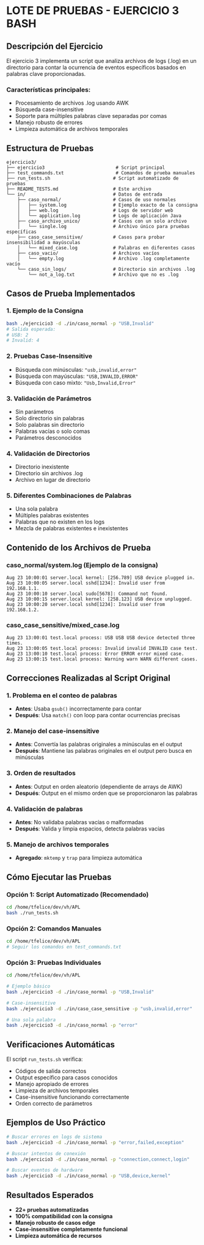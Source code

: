 # LOTE DE PRUEBAS - EJERCICIO 3 BASH

## Descripción del Ejercicio

El ejercicio 3 implementa un script que analiza archivos de logs (.log) en un directorio para contar la ocurrencia de eventos específicos basados en palabras clave proporcionadas.

### Características principales:
- Procesamiento de archivos .log usando AWK
- Búsqueda case-insensitive
- Soporte para múltiples palabras clave separadas por comas
- Manejo robusto de errores
- Limpieza automática de archivos temporales

## Estructura de Pruebas

```
ejercicio3/
├── ejercicio3                          # Script principal
├── test_commands.txt                   # Comandos de prueba manuales
├── run_tests.sh                       # Script automatizado de pruebas
├── README_TESTS.md                    # Este archivo
└── in/                                # Datos de entrada
    ├── caso_normal/                   # Casos de uso normales
    │   ├── system.log                 # Ejemplo exacto de la consigna
    │   ├── web.log                    # Logs de servidor web
    │   └── application.log            # Logs de aplicación Java
    ├── caso_archivo_unico/            # Casos con un solo archivo
    │   └── single.log                 # Archivo único para pruebas específicas
    ├── caso_case_sensitive/           # Casos para probar insensibilidad a mayúsculas
    │   └── mixed_case.log             # Palabras en diferentes casos
    ├── caso_vacio/                    # Archivos vacíos
    │   └── empty.log                  # Archivo .log completamente vacío
    └── caso_sin_logs/                 # Directorio sin archivos .log
        └── not_a_log.txt              # Archivo que no es .log
```

## Casos de Prueba Implementados

### 1. Ejemplo de la Consigna
```bash
bash ./ejercicio3 -d ./in/caso_normal -p "USB,Invalid"
# Salida esperada:
# USB: 2
# Invalid: 4
```

### 2. Pruebas Case-Insensitive
- Búsqueda con minúsculas: `"usb,invalid,error"`
- Búsqueda con mayúsculas: `"USB,INVALID,ERROR"`
- Búsqueda con caso mixto: `"Usb,Invalid,Error"`

### 3. Validación de Parámetros
- Sin parámetros
- Solo directorio sin palabras
- Solo palabras sin directorio
- Palabras vacías o solo comas
- Parámetros desconocidos

### 4. Validación de Directorios
- Directorio inexistente
- Directorio sin archivos .log
- Archivo en lugar de directorio

### 5. Diferentes Combinaciones de Palabras
- Una sola palabra
- Múltiples palabras existentes
- Palabras que no existen en los logs
- Mezcla de palabras existentes e inexistentes

## Contenido de los Archivos de Prueba

### caso_normal/system.log (Ejemplo de la consigna)
```
Aug 23 10:00:01 server.local kernel: [256.789] USB device plugged in.
Aug 23 10:00:05 server.local sshd[1234]: Invalid user from 192.168.1.1.
Aug 23 10:00:10 server.local sudo[5678]: Command not found.
Aug 23 10:00:15 server.local kernel: [258.123] USB device unplugged.
Aug 23 10:00:20 server.local sshd[1234]: Invalid user from 192.168.1.2.
```

### caso_case_sensitive/mixed_case.log
```
Aug 23 13:00:01 test.local process: USB USB USB device detected three times.
Aug 23 13:00:05 test.local process: Invalid invalid INVALID case test.
Aug 23 13:00:10 test.local process: Error ERROR error mixed case.
Aug 23 13:00:15 test.local process: Warning warn WARN different cases.
```

## Correcciones Realizadas al Script Original

### 1. **Problema en el conteo de palabras**
- **Antes**: Usaba `gsub()` incorrectamente para contar
- **Después**: Usa `match()` con loop para contar ocurrencias precisas

### 2. **Manejo del case-insensitive**
- **Antes**: Convertía las palabras originales a minúsculas en el output
- **Después**: Mantiene las palabras originales en el output pero busca en minúsculas

### 3. **Orden de resultados**
- **Antes**: Output en orden aleatorio (dependiente de arrays de AWK)
- **Después**: Output en el mismo orden que se proporcionaron las palabras

### 4. **Validación de palabras**
- **Antes**: No validaba palabras vacías o malformadas
- **Después**: Valida y limpia espacios, detecta palabras vacías

### 5. **Manejo de archivos temporales**
- **Agregado**: `mktemp` y `trap` para limpieza automática

## Cómo Ejecutar las Pruebas

### Opción 1: Script Automatizado (Recomendado)
```bash
cd /home/tfelice/dev/vh/APL
bash ./run_tests.sh
```

### Opción 2: Comandos Manuales
```bash
cd /home/tfelice/dev/vh/APL
# Seguir los comandos en test_commands.txt
```

### Opción 3: Pruebas Individuales
```bash
cd /home/tfelice/dev/vh/APL

# Ejemplo básico
bash ./ejercicio3 -d ./in/caso_normal -p "USB,Invalid"

# Case-insensitive
bash ./ejercicio3 -d ./in/caso_case_sensitive -p "usb,invalid,error"

# Una sola palabra
bash ./ejercicio3 -d ./in/caso_normal -p "error"
```

## Verificaciones Automáticas

El script `run_tests.sh` verifica:
- Códigos de salida correctos
- Output específico para casos conocidos
- Manejo apropiado de errores
- Limpieza de archivos temporales
- Case-insensitive funcionando correctamente
- Orden correcto de parámetros

## Ejemplos de Uso Práctico

```bash
# Buscar errores en logs de sistema
bash ./ejercicio3 -d ./in/caso_normal -p "error,failed,exception"

# Buscar intentos de conexión
bash ./ejercicio3 -d ./in/caso_normal -p "connection,connect,login"

# Buscar eventos de hardware
bash ./ejercicio3 -d ./in/caso_normal -p "USB,device,kernel"
```

## Resultados Esperados

- **22+ pruebas automatizadas**
- **100% compatibilidad con la consigna**
- **Manejo robusto de casos edge**
- **Case-insensitive completamente funcional**
- **Limpieza automática de recursos**
